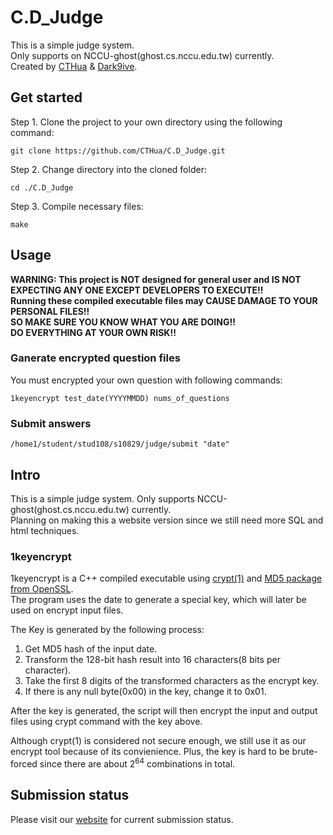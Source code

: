 # C.D_Judge

This is a simple judge system.  
Only supports on NCCU-ghost(ghost.cs.nccu.edu.tw) currently.  
Created by [CTHua](https://github.com/CTHua) & [Dark9ive](https://github.com/dark9ive).  

## Get started

Step 1. Clone the project to your own directory using the following command:

```
git clone https://github.com/CTHua/C.D_Judge.git
```

Step 2. Change directory into the cloned folder:

```
cd ./C.D_Judge
```

Step 3. Compile necessary files:

```
make
```

## Usage

__WARNING: This project is NOT designed for general user and IS NOT EXPECTING ANY ONE EXCEPT DEVELOPERS TO EXECUTE!!__  
__Running these compiled executable files may CAUSE DAMAGE TO YOUR PERSONAL FILES!!__  
__SO MAKE SURE YOU KNOW WHAT YOU ARE DOING!!__  
__DO EVERYTHING AT YOUR OWN RISK!!__  

### Ganerate encrypted question files

You must encrypted your own question with following commands:  

```
1keyencrypt test_date(YYYYMMDD) nums_of_questions
```

### Submit answers

```
/home1/student/stud108/s10829/judge/submit "date"
```

## Intro

This is a simple judge system. Only supports NCCU-ghost(ghost.cs.nccu.edu.tw) currently.  
Planning on making this a website version since we still need more SQL and html techniques.  

### 1keyencrypt

1keyencrypt is a C++ compiled executable using [crypt(1)](https://docs.oracle.com/cd/E19253-01/816-5165/crypt-1/index.html) and [MD5 package from OpenSSL](https://www.openssl.org/docs/man1.1.0/man3/MD5_Init.html).  
The program uses the date to generate a special key, which will later be used on encrypt input files.  
  
The Key is generated by the following process:

1. Get MD5 hash of the input date.  
2. Transform the 128-bit hash result into 16 characters(8 bits per character).  
3. Take the first 8 digits of the transformed characters as the encrypt key.  
4. If there is any null byte(0x00) in the key, change it to 0x01.  

After the key is generated, the script will then encrypt the input and output files using crypt command with the key above.  
  
Although crypt(1) is considered not secure enough, we still use it as our encrypt tool because of its convienience. Plus, the key is hard to be brute-forced since there are about 2<sup>64</sup> combinations in total.  

## Submission status

Please visit our [website](http://www.cs.nccu.edu.tw/~s10829/index.html) for current submission status.
